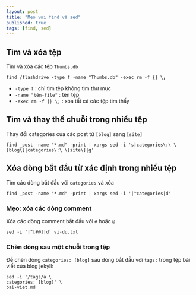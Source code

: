 ```yaml
---
layout: post
title: "Mẹo với find và sed"
published: true
tags: [find, sed]
---
```


## Tìm và xóa tệp

Tìm và xóa các tệp `Thumbs.db`

    find /flashdrive -type f -name "Thumbs.db" -exec rm -f {} \;

- `-type f`           : chỉ tìm tệp không tìm thư mục
- `-name "tên-file"`  : tên tệp
- `-exec rm -f {} \;` : xóa tất cả các tệp tìm thấy

## Tìm và thay thế chuỗi trong nhiều tệp

Thay đổi categories của các post từ `[blog]` sang `[site]`

    find _post -name "*.md" -print | xargs sed -i 's|categories\:\ \[blog\]|categories\:\ \[site\]|g'

## Xóa dòng bắt đầu từ xác định trong nhiều tệp

Tìm các dòng bắt đầu với `categories` và xóa

    find _post -name "*.md" -print | xargs sed -i '|^categories|d'

### Mẹo: xóa các dòng comment

Xóa các dòng comment bắt đầu với `#` hoặc `@`

    sed -i '|^[#@]|d' vi-du.txt

### Chèn dòng sau một chuỗi trong tệp

Để chèn dòng `categories: [blog]` sau dòng bắt đầu với `tags:` trong tệp bài
viết của blog jekyll:

    sed -i '/tags/a \
    categories: [blog]' \
    bai-viet.md
